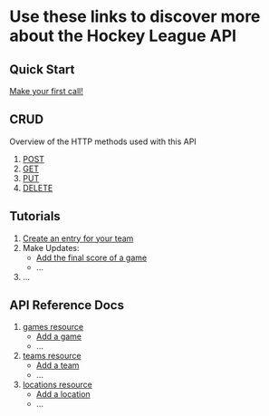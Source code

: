 # Use these links to discover more about the Hockey League API

## Quick Start
[Make your first call!](quick-start.md)

## CRUD
Overview of the HTTP methods used with this API
1. [POST](post.md)
2. [GET](get.md)
3. [PUT](put.md)
4. [DELETE](delete.md)

## Tutorials
1. [Create an entry for your team](tut-create-team.md)
2. Make Updates:
   - [Add the final score of a game](tutx-add-score.md)
   - ...
4. ...

## API Reference Docs
1. [games resource](res-games.md)
   - [Add a game](rest-add-game.md)
   - ...
2. [teams resource](res-teams.md)
   - [Add a team](add-team.md)
   - ...
4. [locations resource](res-locations.md)
   - [Add a location](add-location.md)
   - ...
